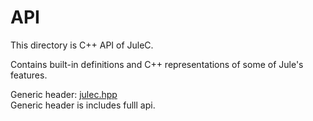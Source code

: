 # API
This directory is C++ API of JuleC.

Contains built-in definitions and C++ representations of some of Jule's features.

Generic header: <a href="./julec.hpp">julec.hpp</a> <br>
Generic header is includes fulll api.
